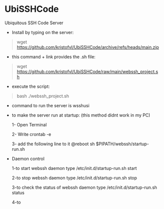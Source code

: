 # UbiSSHCode
Ubiquitous SSH Code Server


* Install by typing on the server:
> wget https://github.com/kristofvl/UbiSSHCode/archive/refs/heads/main.zip

* this command + link provides the .sh file:
> wget https://github.com/kristofvl/UbiSSHCode/raw/main/webssh_project.sh

* execute the script: 
> bash ./webssh_project.sh 

* command to run the server is wsshusi

* to make the server run at startup: (this method didnt work in my PC)

  1- Open Terminal
  
  2- Write crontab -e
  
  3- add the following line to it
    @reboot sh $PIPATH/webssh/startup-run.sh
   
* Daemon control

  1-to start webssh daemon type /etc/init.d/startup-run.sh start
  
  2-to stop webssh daemon type /etc/init.d/startup-run.sh stop
  
  3-to check the status of webssh daemon type /etc/init.d/startup-run.sh status
  
  4-to
